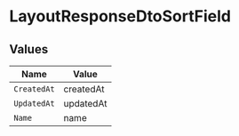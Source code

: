 # LayoutResponseDtoSortField


## Values

| Name        | Value       |
| ----------- | ----------- |
| `CreatedAt` | createdAt   |
| `UpdatedAt` | updatedAt   |
| `Name`      | name        |